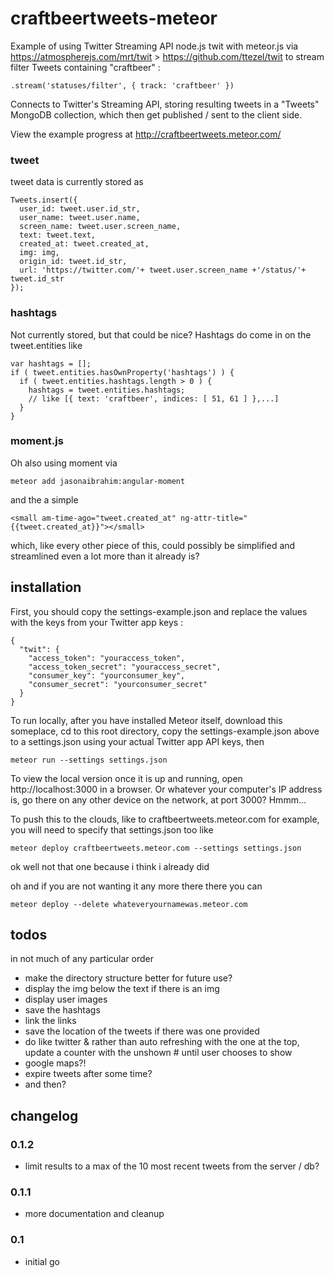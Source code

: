 # craftbeertweets-meteor
Example of using Twitter Streaming API node.js twit with meteor.js via https://atmospherejs.com/mrt/twit > https://github.com/ttezel/twit to stream filter Tweets containing "craftbeer" :

`.stream('statuses/filter', { track: 'craftbeer' })`

Connects to Twitter's Streaming API, storing resulting tweets in a "Tweets" MongoDB collection, which then get published / sent to the client side.

View the example progress at http://craftbeertweets.meteor.com/

### tweet

tweet data is currently stored as

    Tweets.insert({
      user_id: tweet.user.id_str,
      user_name: tweet.user.name,
      screen_name: tweet.user.screen_name,
      text: tweet.text,
      created_at: tweet.created_at,
      img: img,
      origin_id: tweet.id_str,
      url: 'https://twitter.com/'+ tweet.user.screen_name +'/status/'+ tweet.id_str
    });

### hashtags

Not currently stored, but that could be nice? Hashtags do come in on the tweet.entities like

    var hashtags = [];
    if ( tweet.entities.hasOwnProperty('hashtags') ) {
      if ( tweet.entities.hashtags.length > 0 ) {
        hashtags = tweet.entities.hashtags;
        // like [{ text: 'craftbeer', indices: [ 51, 61 ] },...]
      }
    }

### moment.js

Oh also using moment via 

`meteor add jasonaibrahim:angular-moment`

and the a simple

    <small am-time-ago="tweet.created_at" ng-attr-title="{{tweet.created_at}}"></small>

which, like every other piece of this, could possibly be simplified and streamlined even a lot more than it already is?

## installation

First, you should copy the settings-example.json and replace the values with the keys from your Twitter app keys :

    {
      "twit": {
        "access_token": "youraccess_token",
        "access_token_secret": "youraccess_secret",
        "consumer_key": "yourconsumer_key",
        "consumer_secret": "yourconsumer_secret"
      }
    }

To run locally, after you have installed Meteor itself, download this someplace, cd to this root directory, copy the settings-example.json above to a settings.json using your actual Twitter app API keys, then

`meteor run --settings settings.json`

To view the local version once it is up and running, open http://localhost:3000 in a browser. Or whatever your computer's IP address is, go there on any other device on the network, at port 3000? Hmmm...

To push this to the clouds, like to craftbeertweets.meteor.com for example, you will need to specify that settings.json too like 

`meteor deploy craftbeertweets.meteor.com --settings settings.json`

ok well not that one because i think i already did

oh and if you are not wanting it any more there there you can 

`meteor deploy --delete whateveryournamewas.meteor.com`

## todos

in not much of any particular order

* make the directory structure better for future use?
* display the img below the text if there is an img
* display user images
* save the hashtags
* link the links
* save the location of the tweets if there was one provided
* do like twitter & rather than auto refreshing with the one at the top, update a counter with the unshown # until user chooses to show
* google maps?!
* expire tweets after some time?
* and then?

## changelog

### 0.1.2

* limit results to a max of the 10 most recent tweets from the server / db?

### 0.1.1

* more documentation and cleanup

### 0.1

* initial go
